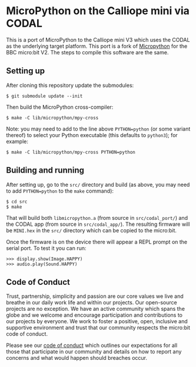 MicroPython on the Calliope mini via CODAL
======================================

This is a port of MicroPython to the Calliope mini V3 which uses the CODAL as the
underlying target platform. This port is a fork of [Micropython](https://github.com/microbit-foundation/micropython-microbit-v2) for the BBC micro:bit V2. The steps to compile this software are the same.

Setting up
----------

After cloning this repository update the submodules:

    $ git submodule update --init

Then build the MicroPython cross-compiler:

    $ make -C lib/micropython/mpy-cross

Note: you may need to add to the line above `PYTHON=python` (or some variant
thereof) to select your Python executable (this defaults to `python3`); for
example:

    $ make -C lib/micropython/mpy-cross PYTHON=python

Building and running
--------------------

After setting up, go to the `src/` directory and build
(as above, you may need to add `PYTHON=python` to the `make` command):

    $ cd src
    $ make

That will build both `libmicropython.a` (from source in `src/codal_port/`) and
the CODAL app (from source in `src/codal_app/`).  The resulting firmware will be
`MINI.hex` in the `src/` directory which can be copied to the micro:bit.

Once the firmware is on the device there will appear a REPL prompt on the serial
port.  To test it you can run:

    >>> display.show(Image.HAPPY)
    >>> audio.play(Sound.HAPPY)
    
Code of Conduct
-------------------

Trust, partnership, simplicity and passion are our core values we live and 
breathe in our daily work life and within our projects. Our open-source 
projects are no exception. We have an active community which spans the globe 
and we welcome and encourage participation and contributions to our projects 
by everyone. We work to foster a positive, open, inclusive and supportive 
environment and trust that our community respects the micro:bit code of conduct. 

Please see our [code of conduct](https://microbit.org/safeguarding/) which 
outlines our expectations for all those that participate in our community and 
details on how to report any concerns and what would happen should breaches occur.
